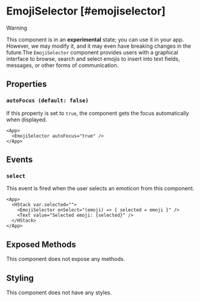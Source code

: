 # EmojiSelector [#emojiselector]

>[!WARNING]
> This component is in an **experimental** state; you can use it in your app. However, we may modify it, and it may even have breaking changes in the future.The `EmojiSelector` component provides users with a graphical interface to browse, search and select emojis to insert into text fields, messages, or other forms of communication.

## Properties

### `autoFocus (default: false)`

If this property is set to `true`, the component gets the focus automatically when displayed.

```xmlui-pg copy display name="Example: autoFocus" height="420px"
<App>
  <EmojiSelector autoFocus="true" />
</App>
```

## Events

### `select`

This event is fired when the user selects an emoticon from this component.

```xmlui-pg copy display name="Example: select" height="420px"
<App>
  <HStack var.selected="">
    <EmojiSelector onSelect="(emoji) => { selected = emoji }" />
    <Text value="Selected emoji: {selected}" />
  </HStack>
</App>
```

## Exposed Methods

This component does not expose any methods.

## Styling

This component does not have any styles.
